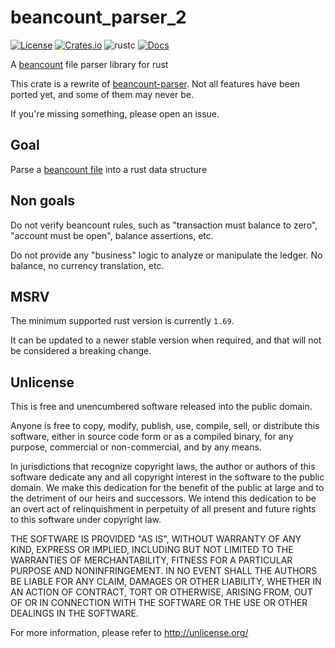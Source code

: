 # beancount_parser_2

[![License](https://img.shields.io/crates/l/beancount_parser_2)](#Unlicense)
[![Crates.io](https://img.shields.io/crates/v/beancount_parser_2)](https://crates.io/crates/beancount_parser_2)
![rustc](https://img.shields.io/badge/rustc-1.69+-blue?logo=rust)
[![Docs](https://docs.rs/beancount_parser_2/badge.svg)](https://docs.rs/beancount_parser_2)

A [beancount] file parser library for rust

[beancount]: https://beancount.github.io/docs/index.html

This crate is a rewrite of [beancount-parser]. Not all features have been ported yet, and some of them may never be.

If you're missing something, please open an issue.

[beancount-parser]: https://github.com/jcornaz/beancount-parser

## Goal

Parse a [beancount file](https://beancount.github.io/docs/beancount_language_syntax.html) into a rust data structure


## Non goals

Do not verify beancount rules, such as "transaction must balance to zero", "account must be open", balance assertions, etc.

Do not provide any "business" logic to analyze or manipulate the ledger. No balance, no currency translation, etc.


## MSRV

The minimum supported rust version is currently `1.69`.

It can be updated to a newer stable version when required, and that will not be considered a breaking change.


## Unlicense

This is free and unencumbered software released into the public domain.

Anyone is free to copy, modify, publish, use, compile, sell, or
distribute this software, either in source code form or as a compiled
binary, for any purpose, commercial or non-commercial, and by any
means.

In jurisdictions that recognize copyright laws, the author or authors
of this software dedicate any and all copyright interest in the
software to the public domain. We make this dedication for the benefit
of the public at large and to the detriment of our heirs and
successors. We intend this dedication to be an overt act of
relinquishment in perpetuity of all present and future rights to this
software under copyright law.

THE SOFTWARE IS PROVIDED "AS IS", WITHOUT WARRANTY OF ANY KIND,
EXPRESS OR IMPLIED, INCLUDING BUT NOT LIMITED TO THE WARRANTIES OF
MERCHANTABILITY, FITNESS FOR A PARTICULAR PURPOSE AND NONINFRINGEMENT.
IN NO EVENT SHALL THE AUTHORS BE LIABLE FOR ANY CLAIM, DAMAGES OR
OTHER LIABILITY, WHETHER IN AN ACTION OF CONTRACT, TORT OR OTHERWISE,
ARISING FROM, OUT OF OR IN CONNECTION WITH THE SOFTWARE OR THE USE OR
OTHER DEALINGS IN THE SOFTWARE.

For more information, please refer to <http://unlicense.org/>
